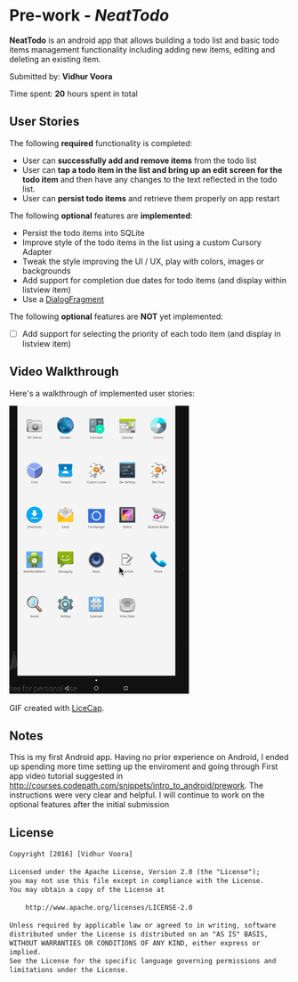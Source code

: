 # Pre-work - *NeatTodo*

**NeatTodo** is an android app that allows building a todo list and basic todo items management functionality including adding new items, editing and deleting an existing item.

Submitted by: **Vidhur Voora**

Time spent: **20** hours spent in total

## User Stories

The following **required** functionality is completed:

* User can **successfully add and remove items** from the todo list
* User can **tap a todo item in the list and bring up an edit screen for the todo item** and then have any changes to the text reflected in the todo list.
* User can **persist todo items** and retrieve them properly on app restart

The following **optional** features are  **implemented**:

* Persist the todo items into SQLite
* Improve style of the todo items in the list using a custom Cursory Adapter
* Tweak the style improving the UI / UX, play with colors, images or backgrounds
* Add support for completion due dates for todo items (and display within listview item)
* Use a [DialogFragment](http://guides.codepath.com/android/Using-DialogFragment) 

The following **optional** features are **NOT** yet implemented:

* [ ] Add support for selecting the priority of each todo item (and display in listview item)


## Video Walkthrough 

Here's a walkthrough of implemented user stories:

<img src='https://raw.githubusercontent.com/nirvanalab/NeatTodo/master/NeatTodoVersion3.gif' title='Video Walkthrough' width='' alt='Video Walkthrough' />

GIF created with [LiceCap](http://www.cockos.com/licecap/).

## Notes

This is my first Android app. Having no prior experience on Android, I ended up spending more time setting up the enviroment and going through First app video tutorial suggested in http://courses.codepath.com/snippets/intro_to_android/prework. The instructions were very clear and helpful. I will continue to work on the optional features after the initial submission

## License

    Copyright [2016] [Vidhur Voora]

    Licensed under the Apache License, Version 2.0 (the "License");
    you may not use this file except in compliance with the License.
    You may obtain a copy of the License at

        http://www.apache.org/licenses/LICENSE-2.0

    Unless required by applicable law or agreed to in writing, software
    distributed under the License is distributed on an "AS IS" BASIS,
    WITHOUT WARRANTIES OR CONDITIONS OF ANY KIND, either express or implied.
    See the License for the specific language governing permissions and
    limitations under the License.
